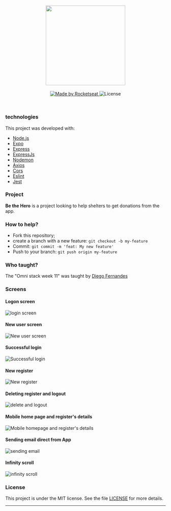 <h4 align="center">
<img src="./img/logo3x.png" width="250px" /><br>
</h4>
<p align="center">
  <a href="https://rocketseat.com.br">
    <img alt="Made by Rocketseat" src="https://img.shields.io/badge/made%20by-Rocketseat-red">
  </a>
  <img alt="License" src="https://img.shields.io/badge/license-MIT-red">
</p>

<br>

### technologies
This project was developed with:
- [Node.js](https://nodejs.org/en/)
- [Expo](https://expo.io/)
- [Express](https://expressjs.com/pt-br/)
- [ExpressJs](https://expressjs.com/pt-br/)
- [Nodemon](https://www.npmjs.com/package/nodemon)
- [Axios](https://www.npmjs.com/package/axios)
- [Cors](https://www.npmjs.com/package/cors)
- [Eslint](https://www.npmjs.com/package/eslint)
- [Jest](https://www.npmjs.com/package/jest)

### Project

<b>Be the Hero</b> is a project looking to help shelters to get donations from the app.


### How to help?

- Fork this repository;
- create a branch with a new feature: `git checkout -b my-feature`
- Commit: `git commit -m 'feat: My new feature'`
- Push to your branch: `git push origin my-feature`

### Who taught?

The "Omni stack week 11" was taught by [Diego Fernandes](https://github.com/diego3g)

### Screens

#### Logon screen

![login screen](https://github.com/kaiopomini/be-the-hero-project/blob/master/img/front%20end%201%20-%20tela%20login.gif)

#### New user screen

![New user screen](https://github.com/kaiopomini/be-the-hero-project/blob/master/img/front%20end%202%20-%20tela%20cadastro%20usuario.gif)

#### Successful login

![Successful login](https://github.com/kaiopomini/be-the-hero-project/blob/master/img/front%20end%203%20-%20login%20com%20sucesso.gif)

#### New register

![New register](https://github.com/kaiopomini/be-the-hero-project/blob/master/img/front%20end%204%20-%20cadastro%20novo%20usecase.gif)

#### Deleting register and logout

![delete and logout](https://github.com/kaiopomini/be-the-hero-project/blob/master/img/front%20end%205%20-%20deletando%20e%20logout.gif)

#### Mobile home page and register's details

![Mobile homepage and register's details](https://github.com/kaiopomini/be-the-hero-project/blob/master/img/mobile%201%20-%20inicio%20e%20detalhes%20dos%20casos.gif)

#### Sending email direct from App

![sending email](https://github.com/kaiopomini/be-the-hero-project/blob/master/img/mobile%202%20-%20envio%20email%20e%20wp.gif)

#### Infinity scroll

![infinity scroll](https://github.com/kaiopomini/be-the-hero-project/blob/master/img/mobile%203%20-%20scroll%20infinito.gif)


### License

This project is under the MIT license. See the file [LICENSE](LICENSE) for more details.

---

